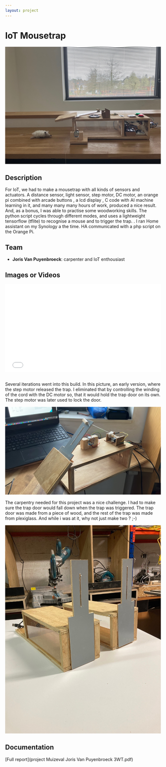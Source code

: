```yaml
--- 
layout: project
---
```


# IoT Mousetrap

![iot mousetrap](overzicht.jpg)

## Description
For IoT, we had to make a mousetrap with all kinds of sensors and actuators. A distance sensor, light sensor, step motor, DC motor, an orange pi combined with arcade buttons , a lcd display , C code with AI machine learning in it, and many many many hours of work, produced a nice result.
And, as a bonus, I was able to practise some woodworking skills.
The python script cycles through different modes, and uses a lightweight tensorflow (tflite) to recognise a mouse and to trigger the trap. . 
I ran Home assistant on my Synology a the time. HA communicated with a php script on the Orange Pi. 

## Team
- **Joris Van Puyenbroeck**: carpenter and IoT enthousiast


## Images or Videos

<div style="position: relative; padding-bottom: 56.25%; margin-bottom: 30px; height: 0; overflow: hidden;">
  <iframe style="position: absolute; top:0; left: 0; width: 100%; height: 100%;" src="IoT mousetrap project.mp4" frameborder="0" allow="accelerometer; autoplay; clipboard-write; encrypted-media; gyroscope; picture-in-picture" allowfullscreen></iframe>
</div>

Several iterations went into this build. In this picture, an early version, where the step motor released the trap. I eliminated that by controlling the winding of the cord with the DC motor so, that it would hold the trap door on its own.
The step motor was later used to lock the door.

![iot mousetrap](motor.jpg)

The carpentry needed for this project was a nice challenge. I had to make sure the trap door would fall down when the trap was triggered. The trap door was made from a piece of wood, and the rest of the trap was made from plexiglass.
And while i was at it, why not just make two ? ;-)

![iot mousetrap](schrijnwerk.jpg)

## Documentation

[Full report](project Muizeval Joris Van Puyenbroeck 3WT.pdf)

